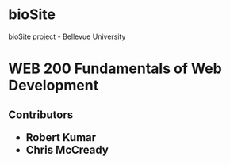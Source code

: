 # bioSite
bioSite project - Bellevue University
<h1>WEB 200 Fundamentals of Web Development</h>
<h2>Contributors</h>
<ul style=“list-style-type:square”>
<li>Robert Kumar</li>
<li>Chris McCready</li>
</ul>
